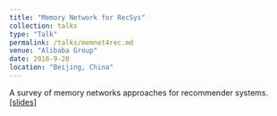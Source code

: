 ```yaml
---
title: "Memory Network for RecSys"
collection: talks
type: "Talk"
permalink: /talks/memnet4rec.md
venue: "Alibaba Group"
date: 2018-9-20
location: "Beijing, China"
---
```


A survey of memory networks approaches for recommender systems.
[\[slides\]](/files/talks/memory-network4recsys.pdf)
